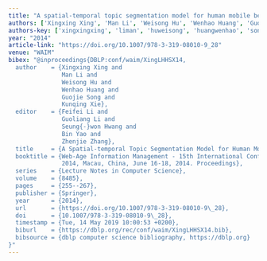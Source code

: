 ```yaml
---
title: "A spatial-temporal topic segmentation model for human mobile behavior"
authors: ['Xingxing Xing', 'Man Li', 'Weisong Hu', 'Wenhao Huang', 'Guojie Song', 'Kunqing Xie']
authors-key: ['xingxingxing', 'liman', 'huweisong', 'huangwenhao', 'songguojie', 'xiekunqing']
year: "2014"
article-link: "https://doi.org/10.1007/978-3-319-08010-9_28"
venue: "WAIM"
bibex: "@inproceedings{DBLP:conf/waim/XingLHHSX14,
  author    = {Xingxing Xing and
               Man Li and
               Weisong Hu and
               Wenhao Huang and
               Guojie Song and
               Kunqing Xie},
  editor    = {Feifei Li and
               Guoliang Li and
               Seung{-}won Hwang and
               Bin Yao and
               Zhenjie Zhang},
  title     = {A Spatial-temporal Topic Segmentation Model for Human Mobile Behavior},
  booktitle = {Web-Age Information Management - 15th International Conference, {WAIM}
               2014, Macau, China, June 16-18, 2014. Proceedings},
  series    = {Lecture Notes in Computer Science},
  volume    = {8485},
  pages     = {255--267},
  publisher = {Springer},
  year      = {2014},
  url       = {https://doi.org/10.1007/978-3-319-08010-9\_28},
  doi       = {10.1007/978-3-319-08010-9\_28},
  timestamp = {Tue, 14 May 2019 10:00:53 +0200},
  biburl    = {https://dblp.org/rec/conf/waim/XingLHHSX14.bib},
  bibsource = {dblp computer science bibliography, https://dblp.org}
}"
---
```

